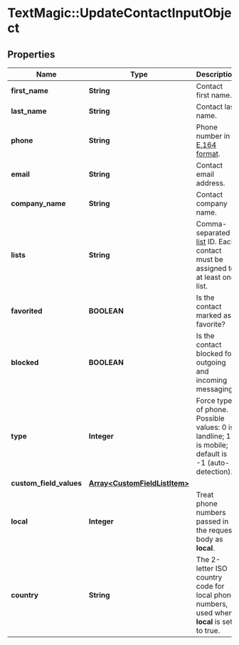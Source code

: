 # TextMagic::UpdateContactInputObject

## Properties
Name | Type | Description | Notes
------------ | ------------- | ------------- | -------------
**first_name** | **String** | Contact first name. | [optional] 
**last_name** | **String** | Contact last name. | [optional] 
**phone** | **String** | Phone number in [E.164 format](https://en.wikipedia.org/wiki/E.164). | [optional] 
**email** | **String** | Contact email address. | [optional] 
**company_name** | **String** | Contact company name. | [optional] 
**lists** | **String** | Comma-separated [list](https://docs.textmagic.com/#section/Lists) ID. Each contact must be assigned to at least one list. | [optional] 
**favorited** | **BOOLEAN** | Is the contact marked as favorite? | [optional] 
**blocked** | **BOOLEAN** | Is the contact blocked for outgoing and incoming messaging? | [optional] 
**type** | **Integer** | Force type of phone. Possible values: 0 is landline; 1 is mobile; default is -1 (auto-detection). | [optional] 
**custom_field_values** | [**Array&lt;CustomFieldListItem&gt;**](CustomFieldListItem.md) |  | [optional] 
**local** | **Integer** | Treat phone numbers passed in the request body as **local**. | [optional] 
**country** | **String** | The 2-letter ISO country code for local phone numbers, used when **local** is set to true. | [optional] 


